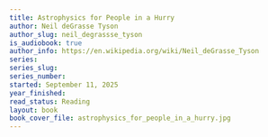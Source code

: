 ```yaml
---
title: Astrophysics for People in a Hurry
author: Neil deGrasse Tyson
author_slug: neil_degrassse_tyson
is_audiobook: true
author_info: https://en.wikipedia.org/wiki/Neil_deGrasse_Tyson
series: 
series_slug: 
series_number: 
started: September 11, 2025 
year_finished: 
read_status: Reading
layout: book
book_cover_file: astrophysics_for_people_in_a_hurry.jpg
---
```

